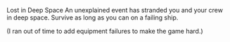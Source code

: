 Lost in Deep Space
An unexplained event has stranded you and your crew in deep space. Survive as long as you can on a failing ship.

(I ran out of time to add equipment failures to make the game hard.)